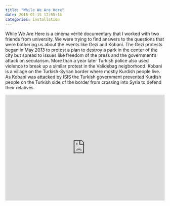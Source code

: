 ```yaml
---
title: "While We Are Here"
date: 2015-01-15 12:55:16
categories: installation
---
```


While We Are Here is a cinéma vérité documentary that I worked with two friends from university. We were trying to find answers to the questions that were bothering us about the events like Gezi and Kobani. The Gezi protests began in May 2013 to protest a plan to destroy a park in the center of the city but spread to issues like freedom of the press and the government’s attack on secularism. More than a year later Turkish police also used violence to break up a similar protest in the Validebag neigborhood. Kobani is a village on the Turkish-Syrian border where mostly Kurdish people live. As Kobani was attacked by ISIS the Turkish government prevented Kurdish people on the Turkish side of the border from crossing into Syria to defend their relatives.

<iframe src="https://player.vimeo.com/video/115701943" style="width: 100%; height:334px" frameborder="0" webkitallowfullscreen mozallowfullscreen allowfullscreen></iframe>
